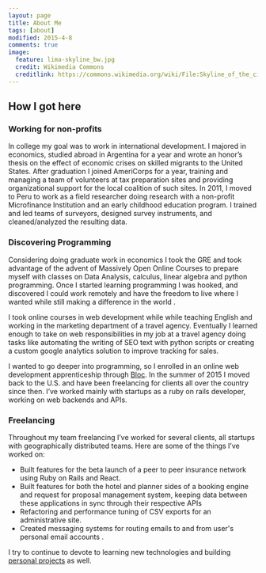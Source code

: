 ```yaml
---
layout: page
title: About Me
tags: [about]
modified: 2015-4-8
comments: true
image:
  feature: lima-skyline_bw.jpg
  credit: Wikimedia Commons
  creditlink: https://commons.wikimedia.org/wiki/File:Skyline_of_the_city_of_Lima-Peru_(2).jpg
---
```


## How I got here
### Working for non-profits
In college my goal was to work in international development. I majored in economics, studied abroad in Argentina for a year and wrote an honor’s thesis on the effect of economic crises on skilled migrants to the United States. After graduation I joined AmeriCorps for a year, training and managing a team of volunteers at tax preparation sites and providing organizational support for the local coalition of such sites. In 2011, I moved to Peru to work as a field researcher doing research with a non-profit Microfinance Institution  and an early childhood education program. I trained and led teams of surveyors, designed survey instruments, and cleaned/analyzed the resulting data.

### Discovering Programming
Considering doing graduate work in economics I took the GRE and took advantage of the advent of Massively Open Online Courses to prepare myself with classes on Data Analysis, calculus, linear algebra and python programming. Once I started learning programming  I was hooked, and discovered I could work remotely and have the freedom to live where I wanted while still making a difference in the world .

I took online courses in web development while while teaching English and  working in the marketing department of a travel agency. Eventually I learned enough to take on web responsibilities in my job at a travel agency doing tasks like automating the writing of SEO text with python scripts or creating a custom google analytics solution to improve tracking for sales.

I wanted to go deeper into programming, so I enrolled in an online web development apprenticeship through [Bloc](https://www.bloc.io). In the summer of 2015 I moved back to the U.S. and have been freelancing for clients all over the country since then. I’ve worked mainly with startups as a ruby on rails developer, working on web backends and APIs.

### Freelancing
Throughout my team freelancing I’ve worked for several clients, all startups with geographically distributed teams.  Here are some of the things I’ve worked on:

- Built features for the beta launch of a peer to peer insurance network using Ruby on Rails and React.
- Built features for both the hotel and planner sides of a booking engine and request for proposal management system, keeping data between these applications in sync through their respective  APIs
- Refactoring and performance tuning of CSV exports for an administrative site.
- Created messaging systems for routing emails to and from user's personal email accounts .

I try to continue to devote to learning new technologies and building [personal projects](/projects/) as well.

